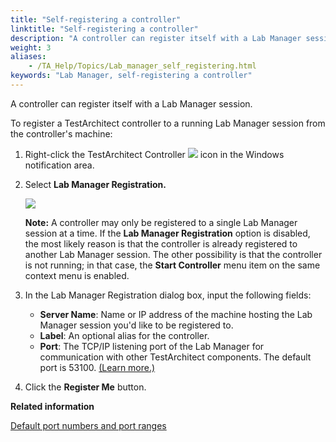 ```yaml
--- 
title: "Self-registering a controller"
linktitle: "Self-registering a controller"
description: "A controller can register itself with a Lab Manager session."
weight: 3
aliases: 
    - /TA_Help/Topics/Lab_manager_self_registering.html
keywords: "Lab Manager, self-registering a controller"
---
```


A controller can register itself with a Lab Manager session.

To register a TestArchitect controller to a running Lab Manager session from the controller's machine:

1.  Right-click the TestArchitect Controller ![](/images/TA_Help/Images/Controller_icon.png) icon in the Windows notification area.

2.  Select **Lab Manager Registration.**

    ![](/images/TA_Help/Images/ug_labmanager10.png)

    **Note:** A controller may only be registered to a single Lab Manager session at a time. If the **Lab Manager Registration** option is disabled, the most likely reason is that the controller is already registered to another Lab Manager session. The other possibility is that the controller is not running; in that case, the **Start Controller** menu item on the same context menu is enabled.

3.  In the Lab Manager Registration dialog box, input the following fields:

    -   **Server Name**: Name or IP address of the machine hosting the Lab Manager session you'd like to be registered to.
    -   **Label**: An optional alias for the controller.
    -   **Port**: The TCP/IP listening port of the Lab Manager for communication with other TestArchitect components. The default port is 53100. [\(Learn more.\)](/TA_Administration/Topics/adm_port_number_port_ranges.html#row.LM)
4.  Click the **Register Me** button.





**Related information**  


[Default port numbers and port ranges](/TA_Administration/Topics/adm_port_number_port_ranges.html)

